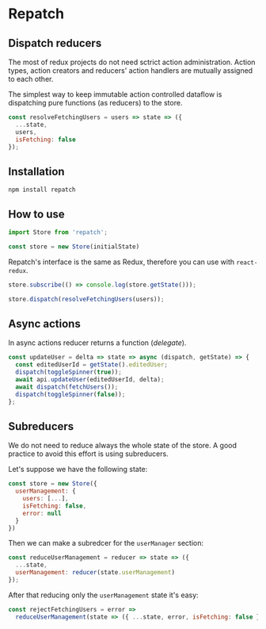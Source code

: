 # Repatch

## Dispatch reducers

The most of redux projects do not need sctrict action administration. Action types, action creators and reducers' action handlers are mutually assigned to each other.

The simplest way to keep immutable action controlled dataflow is dispatching pure functions (as reducers) to the store.

```javascript
const resolveFetchingUsers = users => state => ({
  ...state,
  users,
  isFetching: false
});
```

## Installation

```
npm install repatch
```

## How to use

```javascript
import Store from 'repatch';

const store = new Store(initialState)
```

Repatch's interface is the same as Redux, therefore you can use with `react-redux`.

```javascript
store.subscribe(() => console.log(store.getState()));

store.dispatch(resolveFetchingUsers(users));
```

## Async actions

In async actions reducer returns a function (*delegate*).

```javascript
const updateUser = delta => state => async (dispatch, getState) => {
  const editedUserId = getState().editedUser;
  dispatch(toggleSpinner(true));
  await api.updateUser(editedUserId, delta);
  await dispatch(fetchUsers());
  dispatch(toggleSpinner(false));
};
```

## Subreducers

We do not need to reduce always the whole state of the store. A good practice to avoid this effort is using subreducers.

Let's suppose we have the following state:

```javascript
const store = new Store({
  userManagement: {
    users: [...],
    isFetching: false,
    error: null 
  }
})
```

Then we can make a subredcer for the `userManager` section:

```javascript
const reduceUserManagement = reducer => state => ({
  ...state,
  userManagement: reducer(state.userManagement)
});
```

After that reducing only the `userManagement` state it's easy:

```javascript
const rejectFetchingUsers = error =>
  reduceUserManagement(state => ({ ...state, error, isFetching: false }));
```